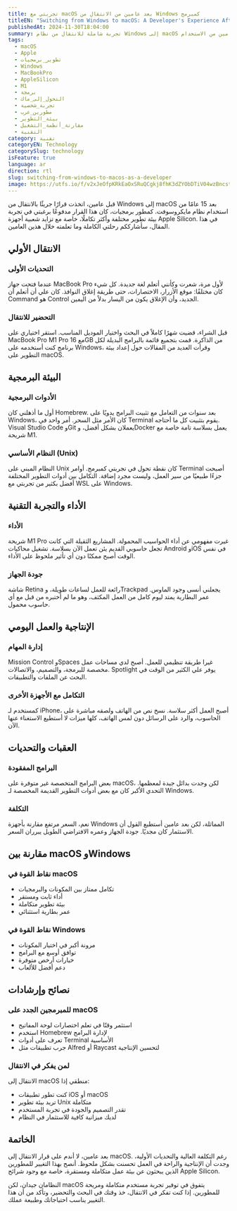 ```yaml
---
title: تجربتي مع macOS بعد عامين من الانتقال من Windows كمبرمج
titleEN: "Switching from Windows to macOS: A Developer's Experience After 2 Years"
publishedAt: 2024-11-30T18:04:00
summary: تجربة شاملة للانتقال من نظام Windows إلى macOS من منظور مطور برمجيات، مع مناقشة التحديات والمميزات وأهم النصائح بعد عامين من الاستخدام
tags:
  - macOS
  - Apple
  - تطوير_برمجيات
  - Windows
  - MacBookPro
  - AppleSilicon
  - M1
  - برمجة
  - التحول_إلى_ماك
  - تجربة_شخصية
  - مطورين_عرب
  - بيئة_التطوير
  - مقارنة_أنظمة_التشغيل
  - التقنية
category: تقنية
categoryEN: Technology
categorySlug: technology
isFeature: true
language: ar
direction: rtl
slug: switching-from-windows-to-macos-as-a-developer
image: https://utfs.io/f/v2xJeOfpKRkEaOxSRuQCgkj8fhK3dZYObDTiV04wzBncst5u
---
```


قبل عامين، اتخذت قرارًا جريئًا بالانتقال من Windows إلى macOS بعد 15 عامًا من استخدام نظام مايكروسوفت. كمطور برمجيات، كان هذا القرار مدفوعًا برغبتي في تجربة بيئة تطوير مختلفة وأكثر تكاملًا، خاصة مع تزايد شعبية أجهزة Apple Silicon. في هذا المقال، سأشارككم رحلتي الكاملة وما تعلمته خلال هذين العامين.

## الانتقال الأولي

### التحديات الأولى

عندما فتحت جهاز MacBook Pro لأول مرة، شعرت وكأنني أتعلم لغة جديدة. كل شيء كان مختلفًا: موقع الأزرار، الاختصارات، حتى طريقة إغلاق النوافذ. كان علي أن أتعلم أن Command هو Control الجديد، وأن الإغلاق يكون من اليسار بدلاً من اليمين.

### التحضير للانتقال

قبل الشراء، قضيت شهرًا كاملاً في البحث واختيار الموديل المناسب. استقر اختياري على MacBook Pro M1 Pro مع 16GB من الذاكرة. قمت بتجميع قائمة بالبرامج البديلة لكل برنامج كنت أستخدمه على Windows، وقرأت العديد من المقالات حول إعداد بيئة التطوير على macOS.

## البيئة البرمجية

### الأدوات البرمجية

أول ما أذهلني كان Homebrew. بعد سنوات من التعامل مع تثبيت البرامج يدويًا على Windows، كان الأمر مثل السحر. أمر واحد في Terminal يقوم بتثبيت كل ما أحتاجه. Visual Studio Code وGit يعملان بشكل أفضل، وDocker يعمل بسلاسة تامة خاصة مع شريحة M1.

### النظام الأساسي (Unix)

النظام المبني على Unix كان نقطة تحول في تجربتي كمبرمج. أوامر Terminal أصبحت جزءًا طبيعيًا من سير العمل، وليست مجرد إضافة. التكامل بين أدوات التطوير المختلفة أفضل بكثير من تجربتي مع WSL على Windows.

## الأداء والتجربة التقنية

### الأداء

شريحة M1 Pro غيرت مفهومي عن أداء الحواسيب المحمولة. المشاريع الثقيلة التي كانت تجعل حاسوبي القديم يئن تعمل الآن بسلاسة. تشغيل محاكيات Android وiOS في نفس الوقت أصبح ممكنًا دون أي تأثير ملحوظ على الأداء.

### جودة الجهاز

شاشة Retina رائعة للعمل لساعات طويلة، وTrackpad يجعلني أنسى وجود الماوس. عمر البطارية يمتد ليوم كامل من العمل المكثف، وهو ما لم أختبره من قبل مع أي حاسوب محمول.

## الإنتاجية والعمل اليومي

### إدارة المهام

Mission Control وSpaces غيرا طريقة تنظيمي للعمل. أصبح لدي مساحات عمل مخصصة للبرمجة، والتصميم، والاتصالات. Spotlight يوفر علي الكثير من الوقت في البحث عن الملفات والتطبيقات.

### التكامل مع الأجهزة الأخرى

كمستخدم لـ iPhone، أصبح العمل أكثر سلاسة. نسخ نص من الهاتف ولصقه مباشرة على الحاسوب، والرد على الرسائل دون لمس الهاتف، كلها ميزات لا أستطيع الاستغناء عنها الآن.

## العقبات والتحديات

### البرامج المفقودة

بعض البرامج المتخصصة غير متوفرة على macOS، لكن وجدت بدائل جيدة لمعظمها. التحدي الأكبر كان مع بعض أدوات التطوير القديمة المخصصة لـ Windows.

### التكلفة

نعم، السعر مرتفع مقارنة بأجهزة Windows المماثلة، لكن بعد عامين أستطيع القول أن الاستثمار كان مجديًا. جودة الجهاز وعمره الافتراضي الطويل يبرران السعر.

## مقارنة بين macOS وWindows

### نقاط القوة في macOS

- تكامل ممتاز بين المكونات والبرمجيات
- أداء ثابت ومستقر
- بيئة تطوير متكاملة
- عمر بطارية استثنائي

### نقاط القوة في Windows

- مرونة أكبر في اختيار المكونات
- توافق أوسع مع البرامج
- خيارات أرخص متوفرة
- دعم أفضل للألعاب

## نصائح وإرشادات

### للمبرمجين الجدد على macOS

- استثمر وقتًا في تعلم اختصارات لوحة المفاتيح
- استخدم Homebrew لإدارة البرامج
- تعرف على أدوات Terminal الأساسية
- جرب تطبيقات مثل Alfred أو Raycast لتحسين الإنتاجية

### لمن يفكر في الانتقال

الانتقال إلى macOS منطقي إذا:

- كنت تطور تطبيقات iOS أو macOS
- تريد بيئة تطوير Unix متكاملة
- تقدر التصميم والجودة في تجربة المستخدم
- لديك ميزانية كافية للاستثمار في النظام

## الخاتمة

بعد عامين، لا أندم على قرار الانتقال إلى macOS. رغم التكلفة العالية والتحديات الأولية، وجدت أن الإنتاجية والراحة في العمل تحسنت بشكل ملحوظ. أنصح بهذا التغيير للمطورين الذين يبحثون عن بيئة عمل متكاملة ومستقرة، خاصة مع وجود شرائح Apple Silicon.

النظامان جيدان، لكن macOS يتفوق في توفير تجربة مستخدم متكاملة ومريحة للمطورين. إذا كنت تفكر في الانتقال، خذ وقتك في البحث والتحضير، وتأكد من أن هذا التغيير يناسب احتياجاتك وطبيعة عملك.